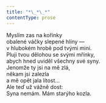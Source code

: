 ```yaml
---
title: "*\_*\_*"
contentType: prose
---
```


Myslím zas na kořínky  
obalené váčky slepené hlíny —  
v hlubokém hrobě pod tvými mini.  
Pluji tvou dělohou se svými mřínky,  
abych hned uviděl všechny své syny.  
Jenomže ty jsi na mě zlá,  
někam jsi zalezla  
a mě opět jala lítost…  
Ale teď už vážně dost:  
Syna nemám. Mám starýho kozla.
